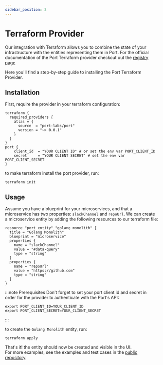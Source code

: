 ```yaml
---
sidebar_position: 2
---
```


# Terraform Provider

Our integration with Terraform allows you to combine the state of your infrastructure with the entities representing them in Port. For the official documentation of the Port Terraform provider checkout out the [registry page](https://registry.terraform.io/providers/port-labs/port/)

Here you'll find a step-by-step guide to installing the Port Terraform Provider.

## Installation
First, require the provider in your terraform configuration:
```hcl
terraform {
  required_providers {
    atlas = {
      source  = "port-labs/port"
      version = "~> 0.0.1"
    }
  }
}
port {
    client_id  = "YOUR CLIENT ID" # or set the env var PORT_CLIENT_ID
    secret     = "YOUR CLIENT SECRET" # set the env var PORT_CLIENT_SECRET
}
```

to make terraform install the port provider, run:
```shell
terraform init
```

## Usage

Assume you have a blueprint for your microservices, and that a microservice has two properties: `slackChannel` and `repoUrl`. We can create a microservice entity by adding the following resources to our terraform file:
```hcl
resource "port_entity" "golang_monolith" {
  title = "Golang Monolith"
  blueprint = "microservice"
  properties {
    name = "slackChannel"
    value = "#data-query"
    type = "string"
  }
  properties {
    name = "repoUrl"
    value = "https://github.com"
    type = "string"
  }
}
```

:::note Prerequisites
Don't forget to set your port client id and secret in order for the provider to authenticate with the Port's API:
```shell
export PORT_CLIENT_ID=YOUR_CLIENT_ID
export PORT_CLIENT_SECRET=YOUR_CLIENT_SECRET
```
:::

to create the `Golang Monolith` entity, run:
```shell
terraform apply
```

That's it! the entity should now be created and visible in the UI.  
For more examples, see the examples and test cases in the [public repository](https://github.com/port-labs/terraform-provider-port).
